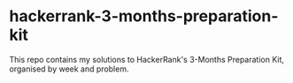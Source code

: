 # hackerrank-3-months-preparation-kit
This repo contains my solutions to HackerRank's 3-Months Preparation Kit, organised by week and problem.
